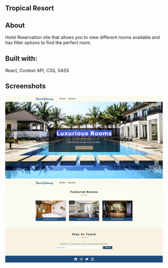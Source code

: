 ## Tropical Resort

## About
Hotel Reservation site that allows you to view different rooms available and has filter options to find the perfect room.

## Built with:
React, Context API, CSS, SASS

## Screenshots
![image](./src/images/screenshot1.png)
![image](./src/images/screenshot2.png)